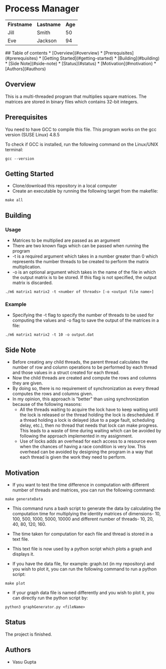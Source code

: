 # Process Manager

<table style="width:100%">
  <tr>
    <th>Firstname</th>
    <th>Lastname</th>
    <th>Age</th>
  </tr>
  <tr>
    <td>Jill</td>
    <td>Smith</td>
    <td>50</td>
  </tr>
  <tr>
    <td>Eve</td>
    <td>Jackson</td>
    <td>94</td>
  </tr>
</table>
## Table of contents
* [Overview](#overview)
* [Prerequisites](#prerequisites)
* [Getting Started](#getting-started)
* [Building](#building)
* [Side Note](#side-note)
* [Status](#status)
* [Motivation](#motivation)
* [Authors](#authors)

## Overview

This is a multi-threaded program that multiplies square matrices. The matrices are stored in binary files which contains 32-bit integers. 

## Prerequisites

You need to have GCC to compile this file.
This program works on the gcc version (SUSE Linux) 4.8.5

To check if GCC is installed, run the following command on the Linux/UNIX terminal:
```
gcc --version
```

## Getting Started
* Clone/download this repository in a local computer
* Create an executable by running the following target from the makefile:
```
make all
```

## Building
### Usage
* Matrices to be multiplied are passed as an argument
* There are two known flags which can be passed when running the program
* -t is a required argument which takes in a number greater than 0 which represents the number threads to be created to perform the matrix multiplication.
* -o is an optional argument which takes in the name of the file in which the output matrix is to be stored. If this flag is not specified, the output matrix is discarded.
```
./m6 matrix1 matrix2 -t <number of threads> [-o <output file name>]
```

### Example
* Specifying the -t flag to specify the number of threads to be used for computing the values and -o flag to save the output of the matrices in a file:
```
./m6 matrix1 matrix2 -t 10 -o output.dat
``` 

## Side Note
* Before creating any child threads, the parent thread calculates the number of row and column operations to be performed by each thread and those values in a struct created for each thread. 
* Now the child threads are created and compute the rows and columns they are given. 
* By doing so, there is no requirement of synchronization as every thread computes the rows and columns given.
* In my opinion, this approach is "better" than using synchronization because of the following reasons:
  * All the threads waiting to acquire the lock have to keep waiting until the lock is released or the thread holding the lock is descheduled. If a thread holding a lock is delayed (due to a page fault, scheduling delay, etc.), then no thread that needs that lock can make progress. This leads to a waste of time during waiting which can be avoided by following the approach implemented in my assignment.
  * Use of locks adds an overhead for each access to a resource even when the chances of having a race condition is very low. This overhead can be avoided by designing the program in a way that each thread is given the work they need to perform.

## Motivation
* If you want to test the time difference in computation with different number of threads and matrices, you can run the following command: 
```
make generateData
```
* This command runs a bash script to generate the data by calculating the computation time for multiplying the identity matrices of dimensions- 10, 100, 500, 1000, 5000, 10000 and different number of threads- 10, 20, 40, 80, 120, 160. 
* The time taken for computation for each file and thread is stored in a text file.
* This text file is now used by a python script which plots a graph and displays it.

* If you have the data file, for example: graph.txt (in my repository) and you wish to plot it, you can run the following command to run a python script:
```
make plot
```

* If your graph data file is named differently and you wish to plot it, you can directly run the python script by:
```
python3 graphGenerator.py <fileName>
```

## Status
The project is finished.

## Authors
* Vasu Gupta 
